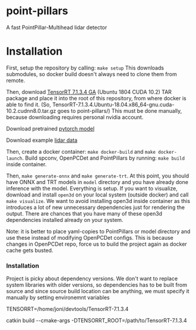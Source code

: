 # point-pillars
A fast PointPillar-Multihead lidar detector

# Installation
First, setup the repository by calling: `make setup`
This downloads submodules, so docker build doesn't always need to clone them from remote.

Then, download [TensorRT 7.1.3.4 GA](https://developer.nvidia.com/nvidia-tensorrt-7x-download) (Ubuntu 1804 CUDA 10.2) TAR package and place
it into the root of this repository, from where docker is able to find it.
(So, TensorRT-7.1.3.4.Ubuntu-18.04.x86_64-gnu.cuda-10.2.cudnn8.0.tar.gz goes to point-pillars/)
This must be done manually, because downloading requires personal nvidia account.


Download pretrained [pytorch model](https://drive.google.com/file/d/1p-501mTWsq0G9RzroTWSXreIMyTUUpBM/view?usp=sharing)

Download example [lidar data](https://drive.google.com/file/d/1KD0LT0kzcpGUysUu__dfnfYnHUW62iwN/view?usp=sharing)

Then, create a docker container: `make docker-build` and `make docker-launch`.
Build spconv, OpenPCDet and PointPillars by running: `make build` inside container.

Then, `make generate-onnx` and `make generate-trt`. At this point,
you should have ONNX and TRT models in `model` directory and you have already done inference with the model. Everything is setup. If you want to visualize,
download and install `open3d` on your local system (outside docker) and call `make visualize`.
We want to avoid installing open3d inside container as this introduces a lot of new unnecessary
dependencies just for rendering the output. There are chances that you have many of these open3d dependencies installed already on your system.


Note: it is better to place yaml-copies to PointPillars or model directory and use these instead of modifying OpenPCDet configs. This is because changes in OpenPCDet repo, force us to build the project again as docker cache gets busted.


### Installation
Project is picky about dependency versions. We don't want to replace system libraries with older versions, so dependencies has to be built from source and since source build location can be anything, we must specify it manually by setting environemnt variables

TENSORRT=/home/joni/devtools/TensorRT-7.1.3.4

catkin build --cmake-args -DTENSORRT_ROOT=/path/to/TensorRT-7.1.3.4
